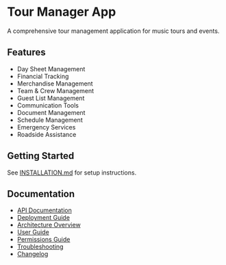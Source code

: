 # Tour Manager App

A comprehensive tour management application for music tours and events.

## Features

- Day Sheet Management
- Financial Tracking
- Merchandise Management
- Team & Crew Management
- Guest List Management
- Communication Tools
- Document Management
- Schedule Management
- Emergency Services
- Roadside Assistance

## Getting Started

See [INSTALLATION.md](./INSTALLATION.md) for setup instructions.

## Documentation

- [API Documentation](./API.md)
- [Deployment Guide](./DEPLOYMENT.md)
- [Architecture Overview](./ARCHITECTURE.md)
- [User Guide](./USER_GUIDE.md)
- [Permissions Guide](./PERMISSIONS.md)
- [Troubleshooting](./TROUBLESHOOTING.md)
- [Changelog](./CHANGELOG.md) 